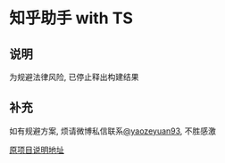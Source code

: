 #   知乎助手 with TS

##  说明

为规避法律风险, 已停止释出构建结果

##  补充

如有规避方案, 烦请微博私信联系[@yaozeyuan93](https://weibo.com/u/1718734760), 不胜感激

[原项目说明地址](./raw_readme.md)